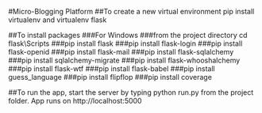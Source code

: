 #Micro-Blogging Platform
##To create a new virtual environment pip install virtualenv and virtualenv flask

##To install packages
###For Windows
###from the project directory cd flask\Scripts
###pip install flask
###pip install flask-login
###pip install flask-openid
###pip install flask-mail
###pip install flask-sqlalchemy
###pip install sqlalchemy-migrate
###pip install flask-whooshalchemy
###pip install flask-wtf
###pip install flask-babel
###pip install guess_language
###pip install flipflop
###pip install coverage

##To run the app, start the server by typing python run.py from the project folder. App runs on http://localhost:5000
